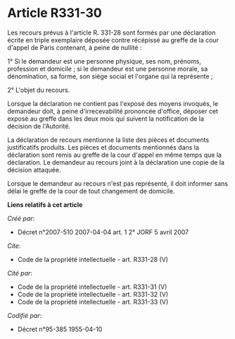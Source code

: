 # Article R331-30

Les recours prévus à l'article R. 331-28 sont formés par une déclaration écrite en triple exemplaire déposée contre récépissé
au greffe de la cour d'appel de Paris contenant, à peine de nullité :

1° Si le demandeur est une personne physique, ses nom, prénoms, profession et domicile ; si le demandeur est une personne
morale, sa dénomination, sa forme, son siège social et l'organe qui la représente ;

2° L'objet du recours.

Lorsque la déclaration ne contient pas l'exposé des moyens invoqués, le demandeur doit, à peine d'irrecevabilité prononcée
d'office, déposer cet exposé au greffe dans les deux mois qui suivent la notification de la décision de l'Autorité.

La déclaration de recours mentionne la liste des pièces et documents justificatifs produits. Les pièces et documents
mentionnés dans la déclaration sont remis au greffe de la cour d'appel en même temps que la déclaration. Le demandeur au
recours joint à la déclaration une copie de la décision attaquée.

Lorsque le demandeur au recours n'est pas représenté, il doit informer sans délai le greffe de la cour de tout changement de
domicile.

**Liens relatifs à cet article**

_Créé par_:

  - Décret n°2007-510 2007-04-04 art. 1 2° JORF 5 avril 2007

_Cite_:

  - Code de la propriété intellectuelle - art. R331-28 (V)

_Cité par_:

  - Code de la propriété intellectuelle - art. R331-31 (V)
  - Code de la propriété intellectuelle - art. R331-32 (V)
  - Code de la propriété intellectuelle - art. R331-33 (V)

_Codifié par_:

  - Décret n°95-385 1955-04-10
